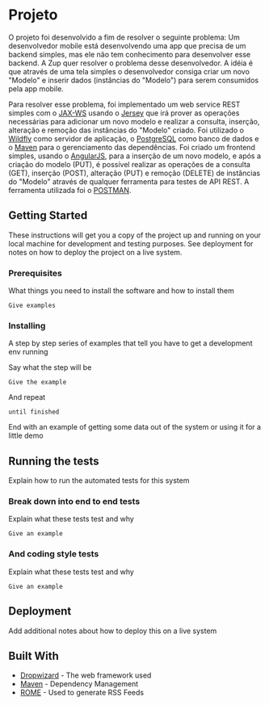 # Projeto

O projeto foi desenvolvido a fim de resolver o seguinte problema:
Um desenvolvedor mobile está desenvolvendo uma app que precisa de um backend simples, mas ele não tem conhecimento para desenvolver esse backend. A Zup quer resolver o problema desse desenvolvedor. A idéia é que através de uma tela simples o desenvolvedor consiga criar um novo "Modelo" e inserir dados (instâncias do "Modelo") para serem consumidos pela app mobile.

Para resolver esse problema, foi implementado um web service REST simples com o [JAX-WS](https://jax-ws.java.net/) usando o [Jersey](https://jersey.java.net/) que irá prover as operações necessárias para adicionar um novo modelo e realizar a consulta, inserção, alteração e remoção das instâncias do "Modelo" criado. Foi utilizado o [Wildfly](http://wildfly.org/) como servidor de aplicação, o [PostgreSQL](https://www.postgresql.org/) como banco de dados e o [Maven](https://maven.apache.org/) para o gerenciamento das dependências. Foi criado um frontend simples, usando o [AngularJS](https://angularjs.org/), para a inserção de um novo modelo, e após a criação do modelo (PUT), é possível realizar as operações de a consulta (GET), inserção (POST), alteração (PUT) e remoção (DELETE) de instâncias do "Modelo" através de qualquer ferramenta para testes de API REST. A ferramenta utilizada foi o [POSTMAN](https://chrome.google.com/webstore/detail/postman/fhbjgbiflinjbdggehcddcbncdddomop).

## Getting Started

These instructions will get you a copy of the project up and running on your local machine for development and testing purposes. See deployment for notes on how to deploy the project on a live system.

### Prerequisites

What things you need to install the software and how to install them

```
Give examples
```

### Installing

A step by step series of examples that tell you have to get a development env running

Say what the step will be

```
Give the example
```

And repeat

```
until finished
```

End with an example of getting some data out of the system or using it for a little demo

## Running the tests

Explain how to run the automated tests for this system

### Break down into end to end tests

Explain what these tests test and why

```
Give an example
```

### And coding style tests

Explain what these tests test and why

```
Give an example
```

## Deployment

Add additional notes about how to deploy this on a live system

## Built With

* [Dropwizard](http://www.dropwizard.io/1.0.2/docs/) - The web framework used
* [Maven](https://maven.apache.org/) - Dependency Management
* [ROME](https://rometools.github.io/rome/) - Used to generate RSS Feeds
